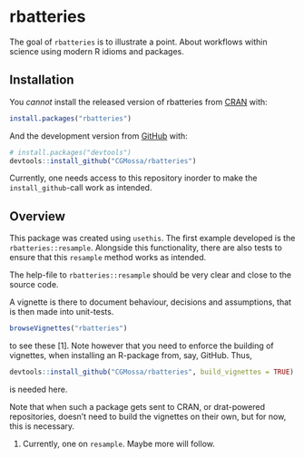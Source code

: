 
<!-- README.md is generated from README.Rmd. Please edit that file -->

# rbatteries

<!-- badges: start -->

<!-- badges: end -->

The goal of `rbatteries` is to illustrate a point. About workflows
within science using modern R idioms and packages.

## Installation

You *cannot* install the released version of rbatteries from
[CRAN](https://CRAN.R-project.org) with:

``` r
install.packages("rbatteries")
```

And the development version from [GitHub](https://github.com/) with:

``` r
# install.packages("devtools")
devtools::install_github("CGMossa/rbatteries")
```

Currently, one needs access to this repository inorder to make the
`install_github`-call work as intended.

## Overview

This package was created using `usethis`. The first example developed is
the `rbatteries::resample`. Alongside this functionality, there are also
tests to ensure that this `resample` method works as intended.

The help-file to `rbatteries::resample` should be very clear and close
to the source code.

A vignette is there to document behaviour, decisions and assumptions,
that is then made into unit-tests.

``` r
browseVignettes("rbatteries")
```

to see these \[1\]. Note however that you need to enforce the building
of vignettes, when installing an R-package from, say, GitHub. Thus,

``` r
devtools::install_github("CGMossa/rbatteries", build_vignettes = TRUE)
```

is needed here.

Note that when such a package gets sent to CRAN, or drat-powered
repositories, doesn’t need to build the vignettes on their own, but for
now, this is necessary.

1.  Currently, one on `resample`. Maybe more will follow.
